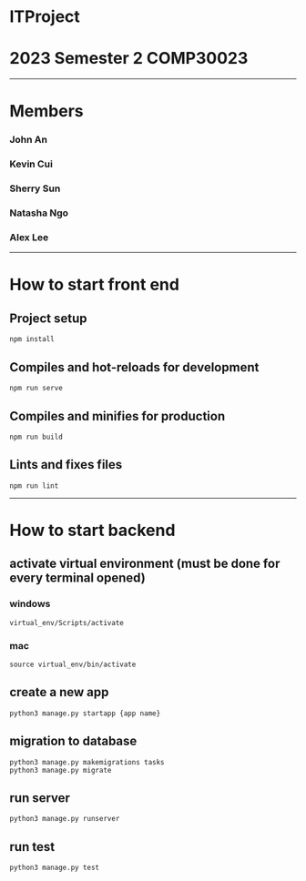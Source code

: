 # ITProject

# 2023 Semester 2 COMP30023
----
# Members
### John An
### Kevin Cui
### Sherry Sun
### Natasha Ngo
### Alex Lee
----
# How to start front end

## Project setup
```
npm install
```

## Compiles and hot-reloads for development
```
npm run serve
```

## Compiles and minifies for production
```
npm run build
```

## Lints and fixes files
```
npm run lint
```
----
# How to start backend

## activate virtual environment (must be done for every terminal opened)

### windows
```
virtual_env/Scripts/activate
```
### mac
```
source virtual_env/bin/activate
```
## create a new app
```
python3 manage.py startapp {app name}
```

## migration to database
```
python3 manage.py makemigrations tasks
python3 manage.py migrate
```

## run server
```
python3 manage.py runserver
```

## run test
```
python3 manage.py test
```


